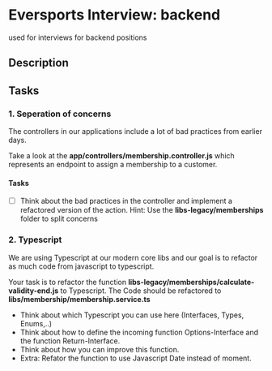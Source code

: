 # Eversports Interview: backend
used for interviews for backend positions

## Description


## Tasks

### 1. Seperation of concerns
The controllers in our applications include a lot of bad practices from earlier days. 

Take a look at the **app/controllers/membership.controller.js** which represents an endpoint to assign a membership to a customer.

#### Tasks
- [ ] Think about the bad practices in the controller and implement a refactored version of the action. Hint: Use the **libs-legacy/memberships** folder to split concerns

### 2. Typescript
We are using Typescript at our modern core libs and our goal is to refactor as much code from javascript to typescript.

Your task is to refactor the function **libs-legacy/memberships/calculate-validity-end.js** to Typescript. 
The Code should be refactored to **libs/membership/membership.service.ts**

- Think about which Typescript you can use here (Interfaces, Types, Enums,..)
- Think about how to define the incoming function Options-Interface and the function Return-Interface.
- Think about how you can improve this function.
- Extra: Refator the function to use Javascript Date instead of moment.



